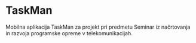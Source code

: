 # TaskMan

Mobilna aplikacija TaskMan za projekt pri predmetu Seminar iz načrtovanja in razvoja programske opreme v telekomunikacijah.
